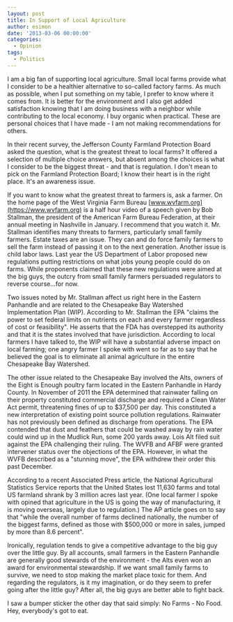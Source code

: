 ```yaml
---
layout: post
title: In Support of Local Agriculture 
author: esimon
date: '2013-03-06 00:00:00'
categories:
  - Opinion
tags:
  - Politics
---
```

I am a big fan of supporting local agriculture. Small local farms provide what I consider to be a healthier alternative to so-called factory farms. As much as possible, when I put something on my table, I prefer to know where it comes from. It is better for the environment and I also get added satisfaction knowing that I am doing business with a neighbor while contributing to the local economy. I buy organic when practical. These are personal choices that I have made - I am not making recommendations for others. 

In their recent survey, the Jefferson County Farmland Protection Board asked the question, what is the greatest threat to local farms? It offered a selection of multiple choice answers, but absent among the choices is what I consider to be the biggest threat - and that is regulation. I don't mean to pick on the Farmland Protection Board; I know their heart is in the right place. It's an awareness issue. 

If you want to know what the greatest threat to farmers is, ask a farmer. On the home page of the West Virginia Farm Bureau [www.wvfarm.org](https://www.wvfarm.org) is a half hour video of a speech given by Bob Stallman, the president of the American Farm Bureau Federation, at their annual meeting in Nashville in January. I recommend that you watch it. Mr. Stallman identifies many threats to farmers, particularly small family farmers. Estate taxes are an issue. They can and do force family farmers to sell the farm instead of passing it on to the next generation. Another issue is child labor laws. Last year the US Department of Labor proposed new regulations putting restrictions on what jobs young people could do on farms. While proponents claimed that these new regulations were aimed at the big guys, the outcry from small family farmers persuaded regulators to reverse course...for now. 

Two issues noted by Mr. Stallman affect us right here in the Eastern Panhandle and are related to the Chesapeake Bay Watershed Implementation Plan (WIP). According to Mr. Stallman the EPA "claims the power to set federal limits on nutrients on each and every farmer regardless of cost or feasibility". He asserts that the FDA has overstepped its authority and that it is the states involved that have jurisdiction. According to local farmers I have talked to, the WIP will have a substantial adverse impact on local farming; one angry farmer I spoke with went so far as to say that he believed the goal is to eliminate all animal agriculture in the entire Chesapeake Bay Watershed. 

The other issue related to the Chesapeake Bay involved the Alts, owners of the Eight is Enough poultry farm located in the Eastern Panhandle in Hardy County. In November of 2011 the EPA determined that rainwater falling on their property constituted commercial discharge and required a Clean Water Act permit, threatening fines of up to $37,500 per day. This constituted a new interpretation of existing point source pollution regulations. Rainwater has not previously been defined as discharge from operations. The EPA contended that dust and feathers that could be washed away by rain water could wind up in the Mudlick Run, some 200 yards away. Lois Alt filed suit against the EPA challenging their ruling. The WVFB and AFBF were granted intervener status over the objections of the EPA. However, in what the WVFB described as a "stunning move", the EPA withdrew their order this past December. 

According to a recent Associated Press article, the National Agricultural Statistics Service reports that the United States lost 11,630 farms and total US farmland shrank by 3 million acres last year. (One local farmer I spoke with opined that agriculture in the US is going the way of manufacturing, it is moving overseas, largely due to regulation.) The AP article goes on to say that "while the overall number of farms declined nationally, the number of the biggest farms, defined as those with $500,000 or more in sales, jumped by more than 8.6 percent". 

Ironically, regulation tends to give a competitive advantage to the big guy over the little guy. By all accounts, small farmers in the Eastern Panhandle are generally good stewards of the environment - the Alts even won an award for environmental stewardship. If we want small family farms to survive, we need to stop making the market place toxic for them. And regarding the regulators, is it my imagination, or do they seem to prefer going after the little guy? After all, the big guys are better able to fight back. 

I saw a bumper sticker the other day that said simply: No Farms - No Food. Hey, everybody's got to eat. 

